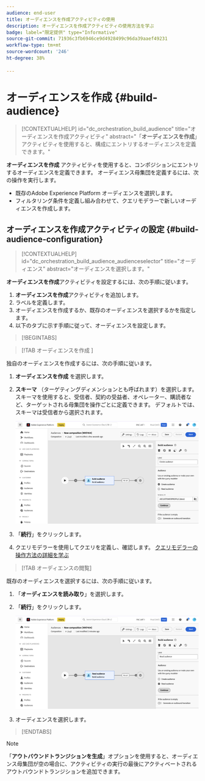 ```yaml
---
audience: end-user
title: オーディエンスを作成アクティビティの使用
description: オーディエンスを作成アクティビティの使用方法を学ぶ
badge: label="限定提供" type="Informative"
source-git-commit: 71936c3fb6946ce9d4928499c96da39aaef49231
workflow-type: tm+mt
source-wordcount: '246'
ht-degree: 38%

---
```



# オーディエンスを作成 {#build-audience}

>[!CONTEXTUALHELP]
>id="dc_orchestration_build_audience"
>title="オーディエンスを作成アクティビティ"
>abstract="「**オーディエンスを作成**」アクティビティを使用すると、構成にエントリするオーディエンスを定義できます。"

**オーディエンスを作成** アクティビティを使用すると、コンポジションにエントリするオーディエンスを定義できます。 オーディエンス母集団を定義するには、次の操作を実行します。

* 既存のAdobe Experience Platform オーディエンスを選択します。
* フィルタリング条件を定義し組み合わせて、クエリモデラーで新しいオーディエンスを作成します。

## オーディエンスを作成アクティビティの設定 {#build-audience-configuration}

>[!CONTEXTUALHELP]
>id="dc_orchestration_build_audience_audienceselector"
>title="オーディエンス"
>abstract="オーディエンスを選択します。"

**オーディエンスを作成**&#x200B;アクティビティを設定するには、次の手順に従います。

1. **オーディエンスを作成**&#x200B;アクティビティを追加します。
1. ラベルを定義します。
1. オーディエンスを作成するか、既存のオーディエンスを選択するかを指定します。
1. 以下のタブに示す手順に従って、オーディエンスを設定します。

>[!BEGINTABS]

>[!TAB  オーディエンスを作成 ]

独自のオーディエンスを作成するには、次の手順に従います。

1. **オーディエンスを作成** を選択します。
1. **スキーマ** （ターゲティングディメンションとも呼ばれます）を選択します。 スキーマを使用すると、受信者、契約の受益者、オペレーター、購読者など、ターゲットされる母集団を操作ごとに定義できます。 デフォルトでは、スキーマは受信者から選択されます。

   ![](../assets/build-audience-create.png)

1. 「**続行**」をクリックします。
1. クエリモデラーを使用してクエリを定義し、確認します。 [クエリモデラーの操作方法の詳細を学ぶ](../../query/query-modeler-overview.md)

>[!TAB オーディエンスの閲覧]

既存のオーディエンスを選択するには、次の手順に従います。

1. 「**オーディエンスを読み取り**」を選択します。
1. 「**続行**」をクリックします。

   ![](../assets/build-audience-read.png)

1. オーディエンスを選択します。

>[!ENDTABS]

>[!NOTE]
>
>「**アウトバウンドトランジションを生成**」オプションを使用すると、オーディエンス母集団が空の場合に、アクティビティの実行の最後にアクティベートされるアウトバウンドトランジションを追加できます。

<!--
## Examples{#build-audience-examples}

Here is an example of a workflow with two **Build audience** activities. The first one targets the poker players audience, followed by an email delivery. The second one targets the VIP clients audience, followed by an SMS delivery.

![](../assets/workflow-audience-example.png)
-->
